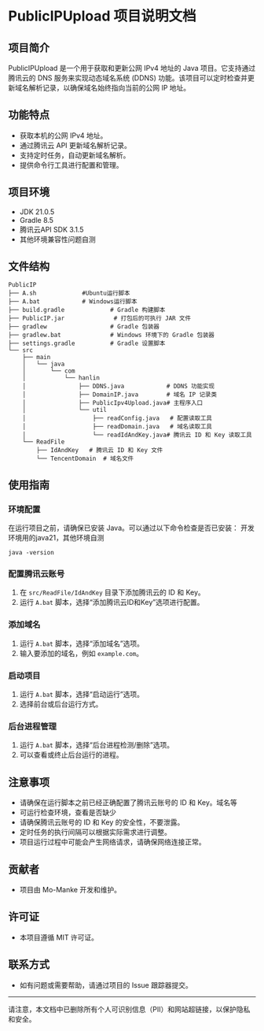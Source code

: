 # PublicIPUpload 项目说明文档

## 项目简介
PublicIPUpload 是一个用于获取和更新公网 IPv4 地址的 Java 项目。它支持通过腾讯云的 DNS 服务来实现动态域名系统 (DDNS) 功能。该项目可以定时检查并更新域名解析记录，以确保域名始终指向当前的公网 IP 地址。

## 功能特点
- 获取本机的公网 IPv4 地址。
- 通过腾讯云 API 更新域名解析记录。
- 支持定时任务，自动更新域名解析。
- 提供命令行工具进行配置和管理。

## 项目环境
- JDK 21.0.5
- Gradle 8.5
- 腾讯云API SDK 3.1.5
- 其他环境兼容性问题自测

## 文件结构
```
PublicIP
├── A.sh             #Ubuntu运行脚本
├── A.bat            # Windows运行脚本
├── build.gradle             # Gradle 构建脚本
├── PublicIP.jar              # 打包后的可执行 JAR 文件 
├── gradlew                  # Gradle 包装器
├── gradlew.bat              # Windows 环境下的 Gradle 包装器
├── settings.gradle          # Gradle 设置脚本
└── src
    ├── main
    │   └── java
    │       └── com
    │           └── hanlin
    │               ├── DDNS.java            # DDNS 功能实现
    │               ├── DomainIP.java        # 域名 IP 记录类
    │               ├── PublicIpv4Upload.java# 主程序入口
    │               └── util
    │                   ├── readConfig.java   # 配置读取工具
    │                   ├── readDomain.java   # 域名读取工具
    │                   └── readIdAndKey.java# 腾讯云 ID 和 Key 读取工具
    └── ReadFile
        ├── IdAndKey   # 腾讯云 ID 和 Key 文件
        └── TencentDomain  # 域名文件
```

## 使用指南

### 环境配置
在运行项目之前，请确保已安装 Java。可以通过以下命令检查是否已安装：
开发环境用的java21，其他环境自测
```shell
java -version
```

### 配置腾讯云账号
1. 在 `src/ReadFile/IdAndKey` 目录下添加腾讯云的 ID 和 Key。
2. 运行 `A.bat` 脚本，选择“添加腾讯云ID和Key”选项进行配置。

### 添加域名
1. 运行 `A.bat` 脚本，选择“添加域名”选项。
2. 输入要添加的域名，例如 `example.com`。

### 启动项目
1. 运行 `A.bat` 脚本，选择“启动运行”选项。
2. 选择前台或后台运行方式。

### 后台进程管理
1. 运行 `A.bat` 脚本，选择“后台进程检测/删除”选项。
2. 可以查看或终止后台运行的进程。

## 注意事项
- 请确保在运行脚本之前已经正确配置了腾讯云账号的 ID 和 Key。域名等
- 可运行检查环境，查看是否缺少
- 请确保腾讯云账号的 ID 和 Key 的安全性，不要泄露。
- 定时任务的执行间隔可以根据实际需求进行调整。
- 项目运行过程中可能会产生网络请求，请确保网络连接正常。

## 贡献者
- 项目由 Mo-Manke 开发和维护。

## 许可证
- 本项目遵循 MIT 许可证。

## 联系方式
- 如有问题或需要帮助，请通过项目的 Issue 跟踪器提交。

---

请注意，本文档中已删除所有个人可识别信息（PII）和网站超链接，以保护隐私和安全。